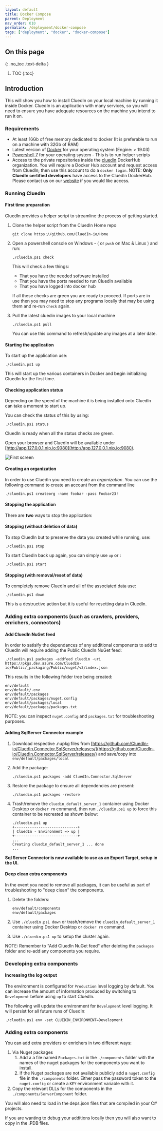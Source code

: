 ```yaml
---
layout: default
title: Docker Compose
parent: Deployment
nav_order: 010
permalink: /deployment/docker-compose
tags: ["deployment", "docker", "docker-compose"]
---
```

## On this page
{: .no_toc .text-delta }
1. TOC
{:toc}
## Introduction

This will show you how to install CluedIn on your local machine by running it inside Docker. CluedIn is an application with many services, so you will need to ensure you have adequate resources on the machine you intend to run it on.

### Requirements

- At least 16Gb of free memory dedicated to docker (It is preferable to run on a machine with 32Gb of RAM)
- Latest version of [Docker](https://docs.docker.com/get-docker/) for your operating system  (Engine: > 19.03)
- [Powershell 7](https://github.com/PowerShell/PowerShell) for your operating system - This is to run helper scripts
- Access to the private repositories inside the [cluedin](https://hub.docker.com/u/cluedin/) DockerHub organization. You will require a Docker Hub account and request access from CluedIn; then use this account to do a ```docker login```.
    NOTE: **Only CluedIn certified developers** have access to the CluedIn DockerHub. Please contact us on our [website](https://www.cluedin.com/) if you would like access.

### Running CluedIn

#### First time preparation

CluedIn provides a helper script to streamline the process of getting started.

1. Clone the helper script from the CluedIn Home repo
    ```shell
    git clone https://github.com/CluedIn-io/Home
    ```

1. Open a powershell console on Windows - ( or `pwsh` on Mac & Linux ) and run:
    ```shell
    ./cluedin.ps1 check
    ```
    This will check a few things:
    * That you have the needed software installed
    * That you have the ports needed to run CluedIn available
    * That you have logged into docker hub

    If all these checks are green you are ready to proceed. If ports are in use then you may need to stop any programs locally that may be using them and re-run `check` again.

1. Pull the latest cluedin images to your local machine
    ```shell
    ./cluedin.ps1 pull
    ```
    You can use this command to refresh/update any images at a later date.

#### Starting the application

To start up the application use:

```shell
./cluedin.ps1 up
```
This will start up the various containers in Docker and begin initializing CluedIn for the first time.

#### Checking application status

Depending on the speed of the machine it is being installed onto CluedIn can take a moment to start up.

You can check the status of this by using:
```shell
./cluedin.ps1 status
```

CluedIn is ready when all the status checks are green.

Open your browser and CluedIn will be available under [http://app.127.0.0.1.nip.io:9080](http://app.127.0.0.1.nip.io:9080).

![First screen](../assets/images/deployment/first-screen-app.png)

#### Creating an organization

In order to use CluedIn you need to create an *organization*.
You can use the following command to create an account from the command line

```shell
./cluedin.ps1 createorg -name foobar -pass Foobar23!
```

#### Stopping the application

There are **two** ways to stop the application:

#### Stopping (without deletion of data)

To stop CluedIn but to preserve the data you created while running, use:

```shell
./cluedin.ps1 stop
```

To start CluedIn back up again, you can simply use `up` or :

```shell
./cluedin.ps1 start
```

#### Stopping (with removal/reset of data)

To completely remove CluedIn and all of the associated data use:

```shell
./cluedin.ps1 down
```

This is a destructive action but it is useful for resetting data in CluedIn.

### Adding extra components (such as crawlers, providers, enrichers, connectors)

#### Add CluedIn NuGet feed

In order to satisify the dependances of any additional components to add to CluedIn will require adding the Public CluedIn NuGet feed:

```shell
./cluedin.ps1 packages -addfeed cluedin -uri  https://pkgs.dev.azure.com/CluedIn-io/Public/_packaging/Public/nuget/v3/index.json
```

This results in the following folder tree being created:

```shell
env/default
env/default/.env
env/default/packages
env/default/packages/nuget.config
env/default/packages/local
env/default/packages/packages.txt
```
NOTE: you can inspect `nuget.config` and `packages.txt` for troubleshooting purposes.

#### Adding SqlServer Connector example

1. Download respective .nupkg files from [https://github.com/CluedIn-io/CluedIn.Connector.SqlServer/releases/](https://github.com/CluedIn-io/CluedIn.Connector.SqlServer/releases/) and save/copy into `env/default/packages/local`

1. Add the package:

    ```shell
    ./cluedin.ps1 packages -add CluedIn.Connector.SqlServer
    ```

1. Restore the package to ensure all dependencies are present:

    ```shell
    ./cluedin.ps1 packages -restore
    ```

1. Trash/remove the `cluedin_default_server_1` container using Docker Desktop or `docker rm` command, then run `./cluedin.ps1 up` to force this container to be recreated as shown below:

    ```shell
    ./cluedin.ps1 up
    +-----------------------------+
    | CluedIn - Environment => up |
    +-----------------------------+
    ...
    Creating cluedin_default_server_1 ... done
    ...
    ```

**Sql Server Connector is now available to use as an Export Target, setup in the UI.**

#### Deep clean extra components

In the event you need to remove all packages, it can be useful as part of troubleshooting to "deep clean" the components.

1. Delete the folders:

    ```shell
    env/default/components
    env/default/packages
    ```

1. Use `./cluedin.ps1 down` or trash/remove the `cluedin_default_server_1` container using Docker Desktop or `docker rm` command.

1. Use `./cluedin.ps1 up` to setup the cluster again.

NOTE: Remember to "Add CluedIn NuGet feed" after deleting the `packages` folder and re-add any components you require.

### Developing extra components

#### Increasing the log output

The environment is configured for `Production` level logging by default.
You can increase the amount of information produced by switching to `Development` before using `up` to start CluedIn.

The following will update the environment for `Development` level logging.  It will persist for all future runs of CluedIn:
```shell
./cluedin.ps1 env -set CLUEDIN_ENVIRONMENT=Development
```
### Adding extra components

You can add extra providers or enrichers in two different ways:

1. Via Nuget packages
    1. Add a a file named `Packages.txt` in the `./components` folder with the names of the nuget packages for the components you want to install.
    2. If the Nuget packages are not available publicly add a `nuget.config` file in the `./components` folder. Either pass the password token to the `nuget.config` or create a `KEY` environment variable with it.
2. Copy the relevant DLLs for the components in the `./components/ServerComponent` folder. 

You will also need to load in the deps.json files that are compiled in your C# projects.

If you are wanting to debug your additions locally then you will also want to copy in the .PDB files.

